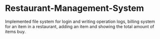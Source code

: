 # Restaurant-Management-System
Implemented file system for login and writing operation logs, billing system for an item in a restaurant, adding an item and showing the total amount of items buy.
